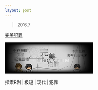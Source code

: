 ```yaml
---
layout: post
---
```


> 2016.7

[完美犯罪](https://rpg.blue/forum.php?mod=viewthread&tid=394761)

![](images/sig_game_perfect_crime.png)

探索R剧 | 极短 | 现代 | 犯罪

